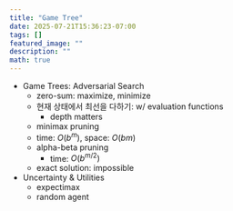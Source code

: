 ```yaml
---
title: "Game Tree"
date: 2025-07-21T15:36:23-07:00
tags: []
featured_image: ""
description: ""
math: true
---
```


- Game Trees: Adversarial Search
  - zero-sum: maximize, minimize
  - 현재 상태에서 최선을 다하기: w/ evaluation functions
    - depth matters
  - minimax pruning
  - time: $O(b^m)$, space: $O(bm)$
  - alpha-beta pruning
    - time: $O(b^{m/2})$
  - exact solution: impossible
- Uncertainty & Utilities
  - expectimax
  - random agent
